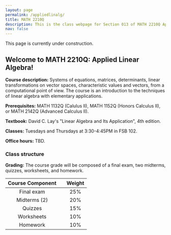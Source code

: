 ```yaml
---
layout: page
permalink: /appliedlinalg/
title: MATH 2210Q
description: This is the class webpage for Section 013 of MATH 2210Q Applied Linear Algebra at UConn.  
nav: false
---
```


This page is currently under construction. 

## Welcome to MATH 2210Q: Applied Linear Algebra! 

**Course description:** Systems of equations, matrices, determinants, linear transformations on vector spaces, characteristic values and vectors, from a computational point of view. The course is an introduction to the techniques of linear algebra with elementary applications.

**Prerequisites:** MATH 1132Q (Calulus II), MATH 1152Q (Honors Calculus II), or MATH 2142Q (Advanced Calculus II).

**Textbook:** David C. Lay's "Linear Algebra and Its Application", 4th edition. 

**Classes:** Tuesdays and Thursdays at 3:30-4:45PM in FSB 102.

**Office hours:** TBD.


### Class structure

**Grading:** The course grade will be composed of a final exam, two midterms, quizzes, worksheets, and homework. 

| Course Component |       | Weight    | 
| :----:           | :---: |  :----:   |   
| Final exam       |       |  25%      | 
| Midterms (2)     |       |  20%      | 
| Quizzes          |       |  15%      |
| Worksheets       |       |  10%      |  
| Homework         |       |  10%      |


<!-- 

Final will be cummulative and during finals week

Two midterms 

Quizzes will be weekly (2 random homework problems)

Worksheets will be mostly done in class

Homework will be about 10 problems per week on MyMathLab (3-4 per section we cover that week)

I will do a mostly flipped classroom style. A little bit of lecture plus problem solving session/working on worksheets. 
I will do more lecture on the days we are covering harder sections. 

-->

